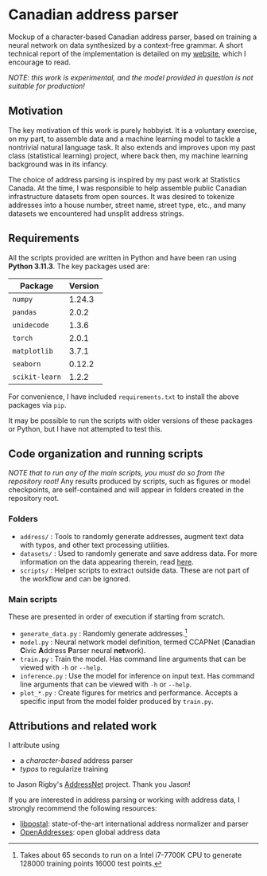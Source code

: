 # Canadian address parser

Mockup of a character-based Canadian address parser, based on training a neural network on data synthesized by a context-free grammar.
A short technical report of the implementation is detailed on my [website](https://mneyrane.com/projects/addressparser), which I encourage to read.

*NOTE: this work is experimental, and the model provided in question is not suitable for production!*

## Motivation

The key motivation of this work is purely hobbyist.
It is a voluntary exercise, on my part, to assemble data and a machine learning model to tackle a nontrivial natural language task.
It also extends and improves upon my past class (statistical learning) project, where back then, my machine learning background was in its infancy.

The choice of address parsing is inspired by my past work at Statistics Canada.
At the time, I was responsible to help assemble public Canadian infrastructure datasets from open sources.
It was desired to tokenize addresses into a house number, street name, street type, etc., and many datasets we encountered had unsplit address strings.

## Requirements

All the scripts provided are written in Python and have been ran using **Python 3.11.3**.
The key packages used are:

| Package | Version |
| ------- | ------- |
| `numpy` | 1.24.3 |
| `pandas` | 2.0.2 | 
| `unidecode` | 1.3.6 |
| `torch` | 2.0.1 |
| `matplotlib` | 3.7.1 |
| `seaborn` | 0.12.2 |
| `scikit-learn` | 1.2.2 |

For convenience, I have included `requirements.txt` to install the above packages via `pip`.

It may be possible to run the scripts with older versions of these packages or Python, but I have not attempted to test this.

## Code organization and running scripts

*NOTE that to run any of the main scripts, you must do so from the repository root!*
Any results produced by scripts, such as figures or model checkpoints, are self-contained and will appear in folders created in the repository root.

### Folders

- `address/` : Tools to randomly generate addresses, augment text data with typos, and other text processing utilities.
- `datasets/` : Used to randomly generate and save address data. For more information on the data appearing therein, read [here](datasets/README.md).
- `scripts/` : Helper scripts to extract outside data. These are not part of the workflow and can be ignored.

### Main scripts

These are presented in order of execution if starting from scratch.

- `generate_data.py` : Randomly generate addresses.[^1]
- `model.py` : Neural network model definition, termed CCAPNet (**C**anadian **C**ivic **A**ddress **P**arser neural **net**work).
- `train.py` : Train the model. Has command line arguments that can be viewed with `-h` or `--help`.
- `inference.py` : Use the model for inference on input text. Has command line arguments that can be viewed with `-h` or `--help`.
- `plot_*.py` : Create figures for metrics and performance. Accepts a specific input from the model folder produced by `train.py`.

[^1]: Takes about 65 seconds to run on a Intel i7-7700K CPU to generate 128000 training points 16000 test points.

## Attributions and related work

I attribute using

- a *character-based* address parser
- *typos* to regularize training

to Jason Rigby's [AddressNet](https://towardsdatascience.com/addressnet-how-to-build-a-robust-street-address-parser-using-a-recurrent-neural-network-518d97b9aebd) project.
Thank you Jason!

If you are interested in address parsing or working with address data, I strongly recommend the following resources:

- [libpostal](https://github.com/openvenues/libpostal): state-of-the-art international address normalizer and parser
- [OpenAddresses](https://github.com/openaddresses/openaddresses): open global address data
